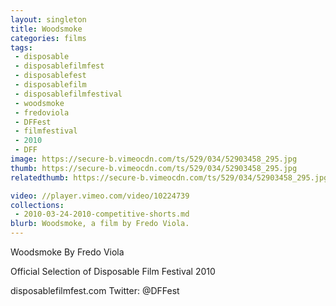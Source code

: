 ```yaml
---
layout: singleton
title: Woodsmoke
categories: films
tags:
 - disposable
 - disposablefilmfest
 - disposablefest
 - disposablefilm
 - disposablefilmfestival
 - woodsmoke
 - fredoviola
 - DFFest
 - filmfestival
 - 2010
 - DFF
image: https://secure-b.vimeocdn.com/ts/529/034/52903458_295.jpg
thumb: https://secure-b.vimeocdn.com/ts/529/034/52903458_295.jpg
relatedthumb: https://secure-b.vimeocdn.com/ts/529/034/52903458_295.jpg

video: //player.vimeo.com/video/10224739
collections:
 - 2010-03-24-2010-competitive-shorts.md
blurb: Woodsmoke, a film by Fredo Viola.
---
```


Woodsmoke
By Fredo Viola

Official Selection of Disposable Film Festival 2010

disposablefilmfest.com
Twitter: @DFFest
